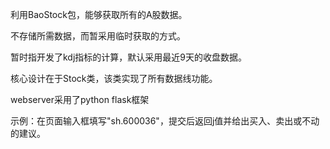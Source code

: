 利用BaoStock包，能够获取所有的A股数据。

不存储所需数据，而暂采用临时获取的方式。

暂时指开发了kdj指标的计算，默认采用最近9天的收盘数据。

核心设计在于Stock类，该类实现了所有数据线功能。

webserver采用了python flask框架

示例：在页面输入框填写"sh.600036"，提交后返回j值并给出买入、卖出或不动的建议。

